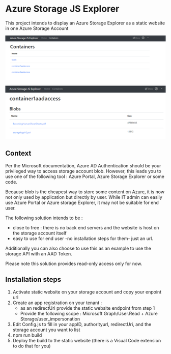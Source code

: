 # Azure Storage JS Explorer

This project intends to display an Azure Storage Explorer as a static website in one Azure Storage Account

![image](https://github.com/chboudry/AzureStorageJSExplorer/blob/master/doc/assets/Azurestoragejsexplorerscreenshotcontainers.png)

![image](https://github.com/chboudry/AzureStorageJSExplorer/blob/master/doc/assets/Azurestoragejsexplorerscreenshotblobs.png)

## Context

Per the Microsoft documentation, Azure AD Authentication should be your privileged way to access storage account blob.
However, this leads you to use one of the following tool : Azure Portal, Azure Storage Explorer or some code.

Because blob is the cheapest way to store some content on Azure, it is now not only used by application but directly by user.
While IT admin can easily use Azure Portal or Azure storage Explorer, it may not be suitable for end user.

The following solution intends to be :

- close to free : there is no back end servers and the website is host on the storage account itself
- easy to use for end user -no installation steps for them- just an url.

Additionally you can also choose to use this as an example to use the storage API with an AAD Token.

Please note this solution provides read-only access only for now.

## Installation steps

1. Activate static website on your storage account and copy your enpoint url
2. Create an app registration on your tenant :
   - as an redirectUri provide the static website endpoint from step 1
   - Provide the following scope : Microsoft Graph/User.Read + Azure Storage/user_impersonation
3. Edit Config.js to fill in your appID, authorityurl, redirectUri, and the storage account you want to list
4. npm run build
5. Deploy the build to the static website (there is a Visual Code extension to do that for you)
